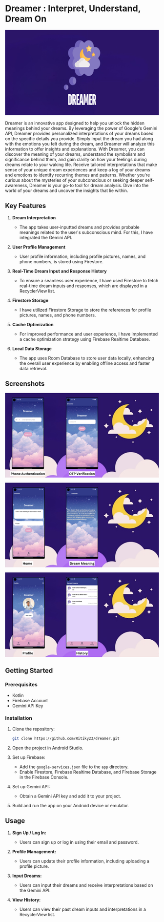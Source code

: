 # Dreamer : Interpret, Understand, Dream On
<p align="center">
  <img src="/screenshot/logo2.png" alt="Screenshot" width="600" height="280"/>
</p>
Dreamer is an innovative app designed to help you unlock the hidden meanings behind your dreams. By leveraging the power of Google's Gemini API, Dreamer provides personalized interpretations of your dreams based on the specific details you provide. Simply input the dream you had along with the emotions you felt during the dream, and Dreamer will analyze this information to offer insights and explanations. With Dreamer, you can discover the meaning of your dreams, understand the symbolism and significance behind them, and gain clarity on how your feelings during dreams relate to your waking life. Receive tailored interpretations that make sense of your unique dream experiences and keep a log of your dreams and emotions to identify recurring themes and patterns. Whether you're curious about the mysteries of your subconscious or seeking deeper self-awareness, Dreamer is your go-to tool for dream analysis. Dive into the world of your dreams and uncover the insights that lie within.

## Key Features

1. **Dream Interpretation**
   - The app takes user-inputted dreams and provides probable meanings related to the user's subconscious mind. For this, I have integrated the Gemini API.

2. **User Profile Management**
   - User profile information, including profile pictures, names, and phone numbers, is stored using Firestore.

3. **Real-Time Dream Input and Response History**
   - To ensure a seamless user experience, I have used Firestore to fetch real-time dream inputs and responses, which are displayed in a RecyclerView list.

4. **Firestore Storage**
   - I have utilized Firestore Storage to store the references for profile pictures, names, and phone numbers.

5. **Cache Optimization**
   - For improved performance and user experience, I have implemented a cache optimization strategy using Firebase Realtime Database.

6. **Local Data Storage**
   - The app uses Room Database to store user data locally, enhancing the overall user experience by enabling offline access and faster data retrieval.

## Screenshots

<p align="center">
  <img src="screenshot/p1.png" alt="Screenshot 3"/>
</p>
<p align="center">
  <img src="screenshot/p2.png" alt="Screenshot 3"/>
</p>
<p align="center">
  <img src="screenshot/p3.png" alt="Screenshot 3"/>
</p>

## Getting Started

### Prerequisites

- Kotlin
- Firebase Account
- Gemini API Key

### Installation

1. Clone the repository:
    ```bash
    git clone https://github.com/Ritiky23/dreamer.git
    ```
2. Open the project in Android Studio.
3. Set up Firebase:
    - Add the `google-services.json` file to the `app` directory.
    - Enable Firestore, Firebase Realtime Database, and Firebase Storage in the Firebase Console.
4. Set up Gemini API:
    - Obtain a Gemini API key and add it to your project.

5. Build and run the app on your Android device or emulator.

## Usage

1. **Sign Up / Log In:**
   - Users can sign up or log in using their email and password.
   
2. **Profile Management:**
   - Users can update their profile information, including uploading a profile picture.

3. **Input Dreams:**
   - Users can input their dreams and receive interpretations based on the Gemini API.

4. **View History:**
   - Users can view their past dream inputs and interpretations in a RecyclerView list.
